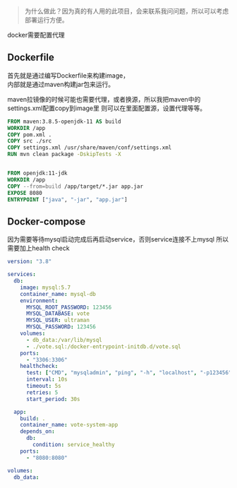 
> 为什么做此？因为真的有人用的此项目，会来联系我问问题，所以可以考虑部署运行方便。

docker需要配置代理

## Dockerfile

首先就是通过编写Dockerfile来构建image，  
内部就是通过maven构建jar包来运行。

maven拉镜像的时候可能也需要代理，或者换源，所以我把maven中的settings.xml配置copy到image里 则可以在里面配置源，设置代理等等。

```Dockerfile
FROM maven:3.8.5-openjdk-11 AS build
WORKDIR /app
COPY pom.xml .
COPY src ./src
COPY settings.xml /usr/share/maven/conf/settings.xml
RUN mvn clean package -DskipTests -X


FROM openjdk:11-jdk
WORKDIR /app
COPY --from=build /app/target/*.jar app.jar
EXPOSE 8080
ENTRYPOINT ["java", "-jar", "app.jar"]

```

## Docker-compose

因为需要等待mysql启动完成后再启动service，否则service连接不上mysql
所以需要加上health check

```yaml
version: "3.8"

services:
  db:
    image: mysql:5.7
    container_name: mysql-db
    environment:
      MYSQL_ROOT_PASSWORD: 123456
      MYSQL_DATABASE: vote
      MYSQL_USER: ultraman
      MYSQL_PASSWORD: 123456
    volumes:
      - db_data:/var/lib/mysql
      - ./vote.sql:/docker-entrypoint-initdb.d/vote.sql
    ports:
      - "3306:3306"
    healthcheck:
      test: ["CMD", "mysqladmin", "ping", "-h", "localhost", "-p123456"]
      interval: 10s
      timeout: 5s
      retries: 5
      start_period: 30s

  app:
    build: .
    container_name: vote-system-app
    depends_on:
      db:
        condition: service_healthy
    ports:
      - "8080:8080"

volumes:
  db_data:

```
